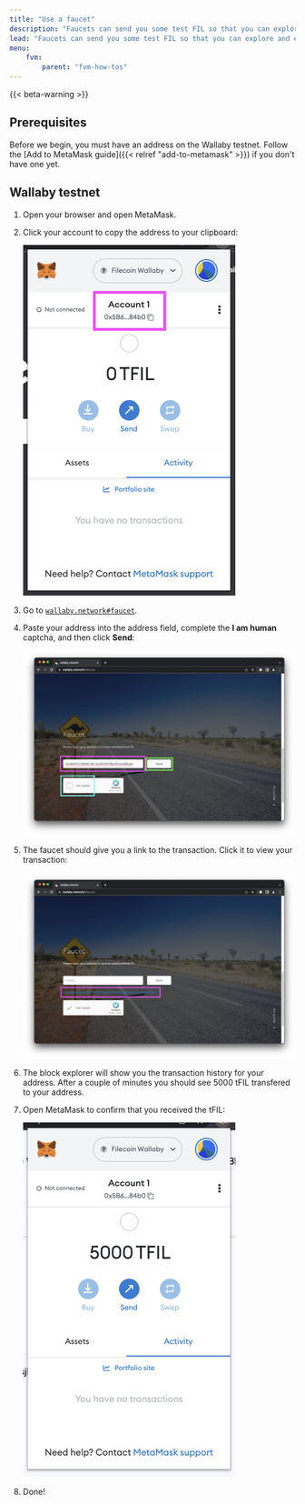 ```yaml
---
title: "Use a faucet"
description: "Faucets can send you some test FIL so that you can explore and experiment with a Filecoin testnet without having to pay for anything. There are two faucets available, one for the Builder testnet (buildernet) and the Wallaby testnet."
lead: "Faucets can send you some test FIL so that you can explore and experiment with a Filecoin testnet without having to pay for anything. There are two faucets available, one for the Builder testnet (buildernet) and the Wallaby testnet."
menu:
    fvm:
        parent: "fvm-how-tos"
---
```


{{< beta-warning >}}

## Prerequisites

Before we begin, you must have an address on the Wallaby testnet. Follow the [Add to MetaMask guide]({{< relref "add-to-metamask" >}}) if you don't have one yet.

<!-- ## Builder testnet (buildernet) -->
<!-- 1. Lorem. -->
<!-- 1. Ipsum. -->

## Wallaby testnet

1. Open your browser and open MetaMask.
1. Click your account to copy the address to your clipboard:

    ![Select your account in MetaMask.](select-account-in-metamask.png)

1. Go to [`wallaby.network#faucet`](https://wallaby.network/#faucet).
1. Paste your address into the address field, complete the **I am human** captcha, and then click **Send**:

    ![Click the send button in MetaMask.](click-send.png)

1. The faucet should give you a link to the transaction. Click it to view your transaction:

    ![Click the transaction link on the faucet.](transaction-link.png)

1. The block explorer will show you the transaction history for your address. After a couple of minutes you should see 5000 tFIL transfered to your address.
1. Open MetaMask to confirm that you received the tFIL:

    ![View your funds in MetaMask.](metamask-with-funds.png)

1. Done!
